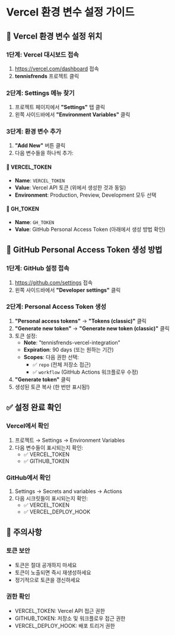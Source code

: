 # Vercel 환경 변수 설정 가이드

## 📍 Vercel 환경 변수 설정 위치

### 1단계: Vercel 대시보드 접속
1. https://vercel.com/dashboard 접속
2. **tennisfrends** 프로젝트 클릭

### 2단계: Settings 메뉴 찾기
1. 프로젝트 페이지에서 **"Settings"** 탭 클릭
2. 왼쪽 사이드바에서 **"Environment Variables"** 클릭

### 3단계: 환경 변수 추가
1. **"Add New"** 버튼 클릭
2. 다음 변수들을 하나씩 추가:

#### 🔑 VERCEL_TOKEN
- **Name**: `VERCEL_TOKEN`
- **Value**: Vercel API 토큰 (위에서 생성한 것과 동일)
- **Environment**: Production, Preview, Development 모두 선택

#### 🔑 GH_TOKEN
- **Name**: `GH_TOKEN`
- **Value**: GitHub Personal Access Token (아래에서 생성 방법 확인)

## 🎯 GitHub Personal Access Token 생성 방법

### 1단계: GitHub 설정 접속
1. https://github.com/settings 접속
2. 왼쪽 사이드바에서 **"Developer settings"** 클릭

### 2단계: Personal Access Token 생성
1. **"Personal access tokens"** → **"Tokens (classic)"** 클릭
2. **"Generate new token"** → **"Generate new token (classic)"** 클릭
3. 토큰 설정:
   - **Note**: "tennisfrends-vercel-integration"
   - **Expiration**: 90 days (또는 원하는 기간)
   - **Scopes**: 다음 권한 선택:
     - ✅ `repo` (전체 저장소 접근)
     - ✅ `workflow` (GitHub Actions 워크플로우 수정)
4. **"Generate token"** 클릭
5. 생성된 토큰 복사 (한 번만 표시됨!)

## ✅ 설정 완료 확인

### Vercel에서 확인
1. 프로젝트 → Settings → Environment Variables
2. 다음 변수들이 표시되는지 확인:
   - ✅ VERCEL_TOKEN
   - ✅ GITHUB_TOKEN

### GitHub에서 확인
1. Settings → Secrets and variables → Actions
2. 다음 시크릿들이 표시되는지 확인:
   - ✅ VERCEL_TOKEN
   - ✅ VERCEL_DEPLOY_HOOK

## 🚨 주의사항

### 토큰 보안
- 토큰은 절대 공개하지 마세요
- 토큰이 노출되면 즉시 재생성하세요
- 정기적으로 토큰을 갱신하세요

### 권한 확인
- VERCEL_TOKEN: Vercel API 접근 권한
- GITHUB_TOKEN: 저장소 및 워크플로우 접근 권한
- VERCEL_DEPLOY_HOOK: 배포 트리거 권한
